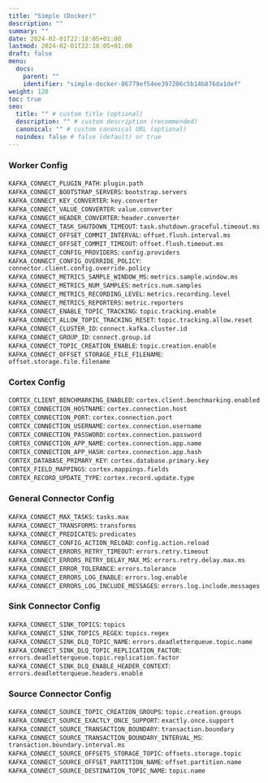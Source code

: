 ```yaml
---
title: "Simple (Docker)"
description: ""
summary: ""
date: 2024-02-01T22:18:05+01:00
lastmod: 2024-02-01T22:18:05+01:00
draft: false
menu:
  docs:
    parent: ""
    identifier: "simple-docker-86779ef54ee397206c5b14b876da1def"
weight: 120
toc: true
seo:
  title: "" # custom title (optional)
  description: "" # custom description (recommended)
  canonical: "" # custom canonical URL (optional)
  noindex: false # false (default) or true
---
```


### Worker Config
`KAFKA_CONNECT_PLUGIN_PATH`: `plugin.path` <br/>
`KAFKA_CONNECT_BOOTSTRAP_SERVERS`: `bootstrap.servers` <br/>
`KAFKA_CONNECT_KEY_CONVERTER`: `key.converter` <br/>
`KAFKA_CONNECT_VALUE_CONVERTER`: `value.converter` <br/>
`KAFKA_CONNECT_HEADER_CONVERTER`: `header.converter` <br/>
`KAFKA_CONNECT_TASK_SHUTDOWN_TIMEOUT`: `task.shutdown.graceful.timeout.ms` <br/>
`KAFKA_CONNECT_OFFSET_COMMIT_INTERVAL`: `offset.flush.interval.ms` <br/>
`KAFKA_CONNECT_OFFSET_COMMIT_TIMEOUT`: `offset.flush.timeout.ms` <br/>
`KAFKA_CONNECT_CONFIG_PROVIDERS`: `config.providers` <br/>
`KAFKA_CONNECT_CONFIG_OVERRIDE_POLICY`: `connector.client.config.override.policy` <br/>
`KAFKA_CONNECT_METRICS_SAMPLE_WINDOW_MS`: `metrics.sample.window.ms` <br/>
`KAFKA_CONNECT_METRICS_NUM_SAMPLES`: `metrics.num.samples` <br/>
`KAFKA_CONNECT_METRICS_RECORDING_LEVEL`: `metrics.recording.level` <br/>
`KAFKA_CONNECT_METRICS_REPORTERS`: `metric.reporters` <br/>
`KAFKA_CONNECT_ENABLE_TOPIC_TRACKING`: `topic.tracking.enable` <br/>
`KAFKA_CONNECT_ALLOW_TOPIC_TRACKING_RESET`: `topic.tracking.allow.reset` <br/>
`KAFKA_CONNECT_CLUSTER_ID`: `connect.kafka.cluster.id` <br/>
`KAFKA_CONNECT_GROUP_ID`: `connect.group.id` <br/>
`KAFKA_CONNECT_TOPIC_CREATION_ENABLE`: `topic.creation.enable` <br/>
`KAFKA_CONNECT_OFFSET_STORAGE_FILE_FILENAME`: `offset.storage.file.filename` <br/>

### Cortex Config
`CORTEX_CLIENT_BENCHMARKING_ENABLED`: `cortex.client.benchmarking.enabled` <br/>
`CORTEX_CONNECTION_HOSTNAME`: `cortex.connection.host` <br/>
`CORTEX_CONNECTION_PORT`: `cortex.connection.port` <br/>
`CORTEX_CONNECTION_USERNAME`: `cortex.connection.username` <br/>
`CORTEX_CONNECTION_PASSWORD`: `cortex.connection.password` <br/>
`CORTEX_CONNECTION_APP_NAME`: `cortex.connection.app.name` <br/>
`CORTEX_CONNECTION_APP_HASH`: `cortex.connection.app.hash` <br/>
`CORTEX_DATABASE_PRIMARY_KEY`: `cortex.database.primary.key` <br/>
`CORTEX_FIELD_MAPPINGS`: `cortex.mappings.fields` <br/>
`CORTEX_RECORD_UPDATE_TYPE`: `cortex.record.update.type` <br/>

### General Connector Config
`KAFKA_CONNECT_MAX_TASKS`: `tasks.max` <br/>
`KAFKA_CONNECT_TRANSFORMS`: `transforms` <br/>
`KAFKA_CONNECT_PREDICATES`: `predicates` <br/>
`KAFKA_CONNECT_CONFIG_ACTION_RELOAD`: `config.action.reload` <br/>
`KAFKA_CONNECT_ERRORS_RETRY_TIMEOUT`: `errors.retry.timeout` <br/>
`KAFKA_CONNECT_ERRORS_RETRY_DELAY_MAX_MS`: `errors.retry.delay.max.ms` <br/>
`KAFKA_CONNECT_ERROR_TOLERANCE`: `errors.tolerance` <br/>
`KAFKA_CONNECT_ERRORS_LOG_ENABLE`: `errors.log.enable` <br/>
`KAFKA_CONNECT_ERRORS_LOG_INCLUDE_MESSAGES`: `errors.log.include.messages` <br/>

### Sink Connector Config
`KAFKA_CONNECT_SINK_TOPICS`: `topics` <br/>
`KAFKA_CONNECT_SINK_TOPICS_REGEX`: `topics.regex` <br/>
`KAFKA_CONNECT_SINK_DLQ_TOPIC_NAME`: `errors.deadletterqueue.topic.name` <br/>
`KAFKA_CONNECT_SINK_DLQ_TOPIC_REPLICATION_FACTOR`: `errors.deadletterqueue.topic.replication.factor` <br/>
`KAFKA_CONNECT_SINK_DLQ_ENABLE_HEADER_CONTEXT`: `errors.deadletterqueue.headers.enable` <br/>

### Source Connector Config
`KAFKA_CONNECT_SOURCE_TOPIC_CREATION_GROUPS`: `topic.creation.groups` <br/>
`KAFKA_CONNECT_SOURCE_EXACTLY_ONCE_SUPPORT`: `exactly.once.support` <br/>
`KAFKA_CONNECT_SOURCE_TRANSACTION_BOUNDARY`: `transaction.boundary` <br/>
`KAFKA_CONNECT_SOURCE_TRANSACTION_BOUNDARY_INTERVAL_MS`: `transaction.boundary.interval.ms` <br/>
`KAFKA_CONNECT_SOURCE_OFFSETS_STORAGE_TOPIC`: `offsets.storage.topic` <br/>
`KAFKA_CONNECT_SOURCE_OFFSET_PARTITION_NAME`: `offset.partition.name` <br/>
`KAFKA_CONNECT_SOURCE_DESTINATION_TOPIC_NAME`: `topic.name` <br/>
